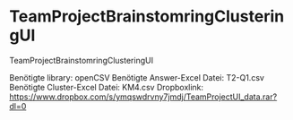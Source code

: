 # TeamProjectBrainstomringClusteringUI
TeamProjectBrainstomringClusteringUI


Benötigte library: openCSV
Benötigte Answer-Excel Datei: T2-Q1.csv
Benötigte Cluster-Excel Datei: KM4.csv
Dropboxlink: https://www.dropbox.com/s/ymqswdrvny7jmdj/TeamProjectUI_data.rar?dl=0
